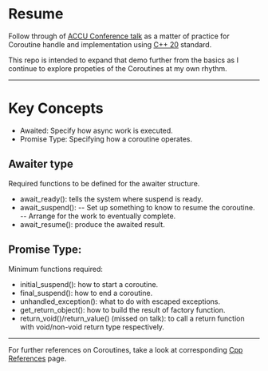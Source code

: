 # Resume

Follow through of [ACCU Conference talk](https://www.youtube.com/watch?v=Npiw4cYElng&ab_channel=ACCUConference) as a matter of practice for Coroutine handle and implementation using [C++ 20](https://en.cppreference.com/w/cpp/20) standard.

This repo is intended to expand that demo further from the basics as I continue to explore propeties of the Coroutines at my own rhythm.

---

# Key Concepts

- Awaited: Specify how async work is executed.
- Promise Type: Specifying how a coroutine operates.

## Awaiter type

Required functions to be defined for the awaiter structure.

- await_ready(): tells the system where suspend is ready.
- await_suspend():
-- Set up something to know to resume the coroutine.
-- Arrange for the work to eventually complete.
- await_resume(): produce the awaited result.
 
## Promise Type:

Minimum functions required:

- initial_suspend(): how to start a coroutine.
- final_suspend(): how to end a coroutine.
- unhandled_exception(): what to do with escaped exceptions.
- get_return_object(): how to build the result of factory function.
- return_void()/return_value() (missed on talk): to call a return function with void/non-void return type respectively.

---

For further references on Coroutines, take a look at corresponding [Cpp References](https://en.cppreference.com/w/cpp/language/coroutines) page.